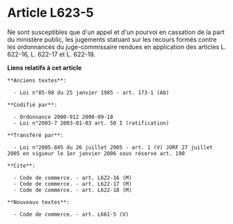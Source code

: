 # Article L623-5

Ne sont susceptibles que d'un appel et d'un pourvoi en cassation de la part du ministère public, les jugements statuant sur
les recours formés contre les ordonnances du juge-commissaire rendues en application des articles L. 622-16, L. 622-17 et L.
622-18.

**Liens relatifs à cet article**

	**Anciens textes**:

	  - Loi n°85-98 du 25 janvier 1985 - art. 173-1 (Ab)

	**Codifié par**:

	  - Ordonnance 2000-912 2000-09-18
	  - Loi n°2003-7 2003-01-03 art. 50 I (ratification)

	**Transféré par**:

	  - Loi n°2005-845 du 26 juillet 2005 - art. 1 (V) JORF 27 juillet 2005 en vigueur le 1er janvier 2006 sous réserve art. 190

	**Cite**:

	  - Code de commerce. - art. L622-16 (M)
	  - Code de commerce. - art. L622-17 (M)
	  - Code de commerce. - art. L622-18 (M)

	**Nouveaux textes**:

	  - Code de commerce. - art. L661-5 (V)
